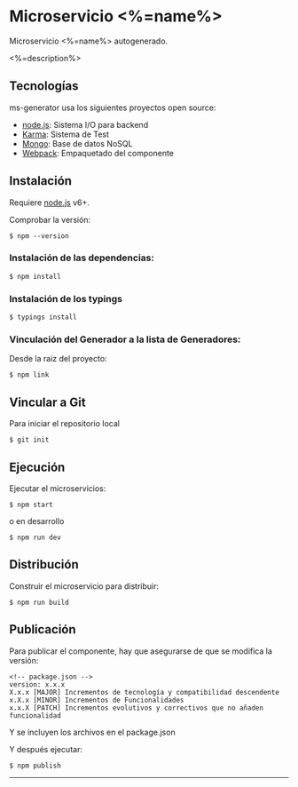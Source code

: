 # Microservicio <%=name%> 

Microservicio <%=name%> autogenerado.

<%=description%>

## Tecnologías

ms-generator usa los siguientes proyectos open source:

* [node.js]: Sistema I/O para backend
* [Karma]: Sistema de Test
* [Mongo]: Base de datos NoSQL
* [Webpack]: Empaquetado del componente


## Instalación

Requiere [node.js] v6+. 

Comprobar la versión:

    $ npm --version

### Instalación de las dependencias:

    $ npm install

### Instalación de los typings

    $ typings install

### Vinculación del Generador a la lista de Generadores:    
  
Desde la raiz del proyecto:

    $ npm link

## Vincular a Git

Para iniciar el repositorio local

    $ git init
    
## Ejecución

Ejecutar el microservicios:
    
    $ npm start

o en desarrollo

    $ npm run dev

## Distribución

Construir el microservicio para distribuir:
    
    $ npm run build


## Publicación

Para publicar el componente, hay que asegurarse de que se modifica la versión:

    <!-- package.json -->
    version: x.x.x
    X.x.x [MAJOR] Incrementos de tecnología y compatibilidad descendente
    x.X.x [MINOR] Incrementos de Funcionalidades
    x.x.X [PATCH] Incrementos evolutivos y correctivos que no añaden funcionalidad

Y se incluyen los archivos en el package.json

Y después ejecutar:

    $ npm publish


----

[//]: # (These are reference links used in the body)
   [Mongo]: <https://www.mongodb.com/es>
   [Webpack]: <https://webpack.github.io/>
   [Node.js]: <http://nodejs.org>
   [Karma]: <https://karma-runner.github.io>